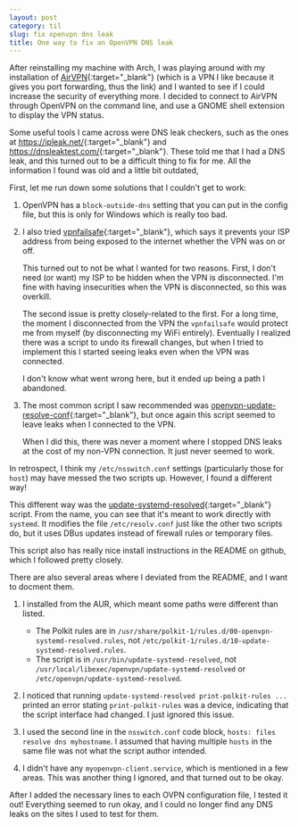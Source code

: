 ```yaml
---
layout: post
category: til
slug: fix openvpn dns leak
title: One way to fix an OpenVPN DNS leak
---
```


After reinstalling my machine with Arch, I was playing around with my
installation of [AirVPN](https://airvpn.org/){:target="_blank"} (which is a VPN
I like because it gives you port forwarding, thus the link) and I wanted to see
if I could increase the security of everything more. I decided to connect to
AirVPN through OpenVPN on the command line, and use a GNOME shell extension to
display the VPN status.

Some useful tools I came across were DNS leak checkers, such as the ones at
<https://ipleak.net/>{:target="_blank"} and
<https://dnsleaktest.com/>{:target="_blank"}. These told me that I had a DNS
leak, and this turned out to be a difficult thing to fix for me. All the
information I found was old and a little bit outdated, 

First, let me run down some solutions that I couldn't get to work:

1. OpenVPN has a `block-outside-dns` setting that you can put in the config
   file, but this is only for Windows which is really too bad.

2. I also tried
   [vpnfailsafe](https://github.com/wknapik/vpnfailsafe){:target="_blank"},
   which says it prevents your ISP address from being exposed to the internet
   whether the VPN was on or off.

   This turned out to not be what I wanted for two reasons. First, I don't need
   (or want) my ISP to be hidden when the VPN is disconnected. I'm fine with
   having insecurities when the VPN is disconnected, so this was overkill.

   The second issue is pretty closely-related to the first. For a long time,
   the moment I disconnected from the VPN the `vpnfailsafe` would protect me
   from myself (by disconnecting my WiFi entirely). Eventually I realized there
   was a script to undo its firewall changes, but when I tried to implement
   this I started seeing leaks even when the VPN was connected.

   I don't know what went wrong here, but it ended up being a path I abandoned.

2. The most common script I saw recommended was
   [openvpn-update-resolve-conf](https://github.com/alfredopalhares/openvpn-update-resolv-conf){:target="_blank"},
   but once again this script seemed to leave leaks when I connected to the VPN.

   When I did this, there was never a moment where I stopped DNS leaks at the
   cost of my non-VPN connection. It just never seemed to work.

In retrospect, I think my `/etc/nsswitch.conf` settings (particularly those for
`host`) may have messed the two scripts up. However, I found a different way!

This different way was the
[update-systemd-resolved](https://github.com/jonathanio/update-systemd-resolved){:target="_blank"}
script. From the name, you can see that it's meant to work directly with
`systemd`. It modifies the file `/etc/resolv.conf` just like the other two
scripts do, but it uses DBus updates instead of firewall rules or temporary
files.

This script also has really nice install instructions in the README on github, which I followed pretty closely.

There are also several areas where I deviated from the README, and I want to docment them.
1. I installed from the AUR, which meant some paths were different than listed.
    - The Polkit rules are in
      `/usr/share/polkit-1/rules.d/00-openvpn-systemd-resolved.rules`, not
      `/etc/polkit-1/rules.d/10-update-systemd-resolved.rules`.
    - The script is in `/usr/bin/update-systemd-resolved`, not
      `/usr/local/libexec/openvpn/update-systemd-resolved` or
      `/etc/openvpn/update-systemd-resolved`.

2. I noticed that running `update-systemd-resolved print-polkit-rules ...`
   printed an error stating `print-polkit-rules` was a device, indicating that
   the script interface had changed. I just ignored this issue.

3. I used the second line in the `nsswitch.conf` code block, `hosts: files
   resolve dns myhostname`. I assumed that having multiple `hosts` in the same
   file was not what the script author intended.

4. I didn't have any `myopenvpn-client.service`, which is mentioned in a few areas.
   This was another thing I ignored, and that turned out to be okay.

After I added the necessary lines to each OVPN configuration file, I tested it out!
Everything seemed to run okay, and I could no longer find any DNS leaks on the
sites I used to test for them.

